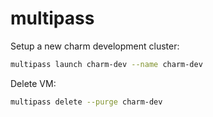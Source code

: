 # multipass

Setup a new charm development cluster:
```bash
multipass launch charm-dev --name charm-dev
```

Delete VM:
```bash
multipass delete --purge charm-dev
```
